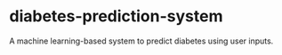 # diabetes-prediction-system
A machine learning-based system to predict diabetes using user inputs.
